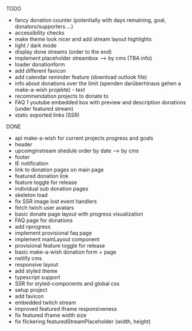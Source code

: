 TODO

- fancy donation counter (potentially with days remaining, goal, donators/supporters ...)
- accessibility checks
- make theme look nicer and add stream layout highlights
- light / dark mode
- display done streams (order to the end)
- implement placeholder streambox --> by cms (TBA info)
- loader donationform
- add different favicon
- add calendar reminder feature (download outlook file)
- info about donations over the limit (spenden darüberhinaus gehen a make-a-wish projekte) - text
- recommendation projects to donate to
- FAQ 1 youtube embedded box with preview and description donations (under featured stream)
- static exported links (SSR)

DONE

- api make-a-wish for current projects progress and goals
- header
- upcomginstream shedule order by date --> by cms
- footer
- IE notification
- link to donation pages on main page
- featured donation link
- feature toggle for release
- individual sub donation pages
- skeleton load
- fix SSR image lost event handlers
- fetch twich user avatars
- basic donate page layout with progress visualization
- FAQ page for donations
- add nprogress
- implement provisional faq page
- implement mainLayout component
- provisional feature toggle for release
- basic make-a-wish donation form + page
- netlify cms
- responsive layout
- add styled theme
- typescript support
- SSR for styled-components and global css
- setup project
- add favicon
- embedded twitch stream
- improved featured iframe responsiveness
- fix featured iframe width size
- fix flickering featuredStreamPlaceholder (width, height)
